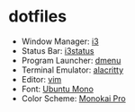 # dotfiles

- Window Manager: [i3](https://github.com/Airblader/i3)
- Status Bar: [i3status](https://i3wm.org/i3status)
- Program Launcher: [dmenu](https://tools.suckless.org/dmenu)
- Terminal Emulator: [alacritty](https://github.com/alacritty/alacritty)
- Editor: [vim](https://github.com/vim/vim)
- Font: [Ubuntu Mono](https://design.ubuntu.com/font)
- Color Scheme: [Monokai Pro](https://monokai.pro)

